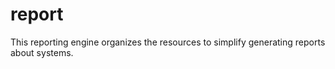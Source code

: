 # report
This reporting engine organizes the resources to simplify generating reports about systems.
